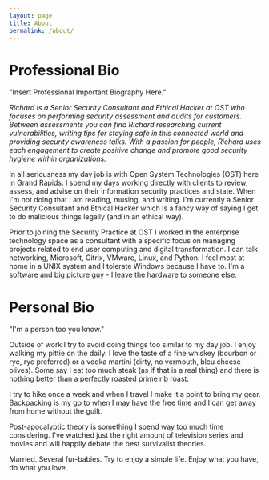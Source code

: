 ```yaml
---
layout: page
title: About
permalink: /about/
---
```


# Professional Bio

"Insert Professional Important Biography Here."

*Richard is a Senior Security Consultant and Ethical Hacker at OST who focuses on performing security assessment and audits for customers. Between assessments you can find Richard researching current vulnerabilities, writing tips for staying safe in this connected world and providing security awareness talks. With a passion for people, Richard uses each engagement to create positive change and promote good security hygiene within organizations.*

In all seriousness my day job is with Open System Technologies (OST) here in Grand Rapids. I spend my days working directly with clients to review, assess, and advise on their information security practices and state. When I'm not doing that I am reading, musing, and writing. I'm currently a Senior Security Consultant and Ethical Hacker which is a fancy way of saying I get to do malicious things legally (and in an ethical way).

Prior to joining the Security Practice at OST I worked in the enterprise technology space as a consultant with a specific focus on managing projects related to end user computing and digital transformation. I can talk networking, Microsoft, Citrix, VMware, Linux, and Python. I feel most at home in a UNIX system and I tolerate Windows because I have to. I'm a software and big picture guy - I leave the hardware to someone else.

# Personal Bio

"I'm a person too you know."

Outside of work I try to avoid doing things too similar to my day job. I enjoy walking my pittie on the daily. I love the taste of a fine whiskey (bourbon or rye, rye preferred) or a vodka martini (dirty, no vermouth, bleu cheese olives). Some say I eat too much steak (as if that is a real thing) and there is nothing better than a perfectly roasted prime rib roast.

I try to hike once a week and when I travel I make it a point to bring my gear. Backpacking is my go to when I may have the free time and I can get away from home without the guilt.

Post-apocalyptic theory is something I spend way too much time considering. I've watched just the right amount of television series and movies and will happily debate the best survivalist theories.

Married. Several fur-babies. Try to enjoy a simple life. Enjoy what you have, do what you love.